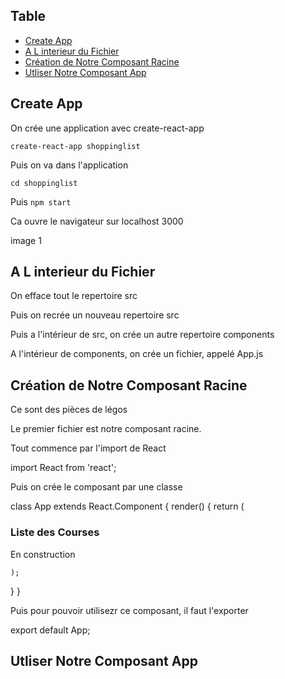 ## Table

- [Create App](#create-app)
- [A L interieur du Fichier](#a-l-interieur-du-fichier)
- [Création de Notre Composant Racine](#creation-de-notre-composant-racine)
- [Utliser Notre Composant App](#utiliser-notre-composant-app)

## Create App
On crée une application avec create-react-app

`create-react-app shoppinglist`

Puis on va dans l'application

`cd shoppinglist`

Puis `npm start`

Ca ouvre le navigateur sur localhost 3000

image 1

## A L interieur du Fichier

On efface tout le repertoire src

Puis on recrée un nouveau repertoire src

Puis a l'intérieur de src, on crée un autre repertoire components

A l'intérieur de components, on crée un fichier, appelé App.js

## Création de Notre Composant Racine

Ce sont des pièces de légos

Le premier fichier est notre composant racine.

Tout commence par l'import de React

import React from 'react';

Puis on crée le composant par une classe

class App extends React.Component {
  render() {
    return (
      <div>
        <h3>Liste des Courses</h3>
        <div>En construction</div>
      </div>

    );
  }
}

Puis pour pouvoir utilisezr ce composant, il faut l'exporter

export default App;

## Utliser Notre Composant App






